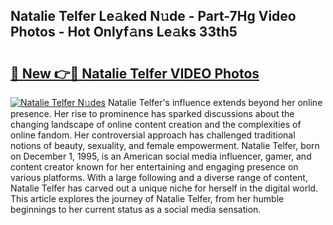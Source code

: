 ## Natalie Telfer Le𝚊ked N𝚞de - Part-7Hg Video Photos - Hot Onlyf𝚊ns Le𝚊ks 33th5

# <h2><a href="http://ab20065.deff.icu/?id=Natalie+Telfer">🔗 New 👉🔴 Natalie Telfer VIDEO Photos</a></h2>

[![Natalie Telfer N𝚞des](https://i.imgur.com/rIISA9y.gif)](http://ab20065.deff.icu/?id=Natalie+Telfer)
Natalie Telfer's influence extends beyond her online presence. Her rise to prominence has sparked discussions about the changing landscape of online content creation and the complexities of online fandom. Her controversial approach has challenged traditional notions of beauty, sexuality, and female empowerment. Natalie Telfer, born on December 1, 1995, is an American social media influencer, gamer, and content creator known for her entertaining and engaging presence on various platforms. With a large following and a diverse range of content, Natalie Telfer has carved out a unique niche for herself in the digital world. This article explores the journey of Natalie Telfer, from her humble beginnings to her current status as a social media sensation.
